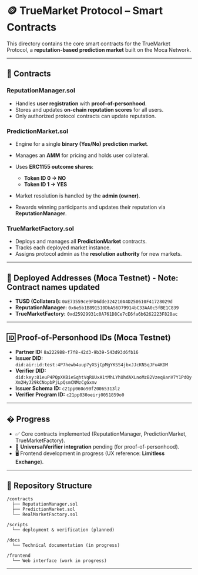 # 🪙 TrueMarket Protocol – Smart Contracts

This directory contains the core smart contracts for the TrueMarket Protocol, a **reputation-based prediction market** built on the Moca Network.

---

## 📖 Contracts

### **ReputationManager.sol**

- Handles **user registration** with **proof-of-personhood**.
- Stores and updates **on-chain reputation scores** for all users.
- Only authorized protocol contracts can update reputation.

### **PredictionMarket.sol**

- Engine for a single **binary (Yes/No) prediction market**.
- Manages an **AMM** for pricing and holds user collateral.
- Uses **ERC1155 outcome shares**:

  - **Token ID 0 → NO**
  - **Token ID 1 → YES**

- Market resolution is handled by the **admin (owner)**.
- Rewards winning participants and updates their reputation via **ReputationManager**.

### **TrueMarketFactory.sol**

- Deploys and manages all **PredictionMarket** contracts.
- Tracks each deployed market instance.
- Assigns protocol admin as the **resolution authority** for new markets.

---

## 📍 Deployed Addresses (Moca Testnet) - Note: Contract names updated

- **TUSD (Collateral):** `0xE73559ce9FD6dde324210A4D250610F41728029d`
- **ReputationManager:** `0x6e5b1B891510DbA56D79914bC33AA0c5fBE1C839`
- **TrueMarketFactory:** `0xd25929931c0A761D8Ce7cE6fa6b6262223F828ac`

---

## 🆔 Proof-of-Personhood IDs (Moca Testnet)

- **Partner ID:** `8a222988-f7f8-42d3-9b39-543d93d6fb16`
- **Issuer DID:** `did:air:id:test:4P7hewb4uup7yXSjCpMgYKSS4jbxJJcKN5qJFu4KDM`
- **Verifier DID:** `did:key:81euP4PQpXKBieSqhtVqRUUxA1tMhLYhUhdAXLnoMzB2Vzeq8anV7Y1PdQyXm2HyJ29kCNopbPjLpQsmCNMzCgGxmv`
- **Issuer Schema ID:** `c21pp060o90f20065313lz`
- **Verifier Program ID:** `c21pp030oeirj0051859o0`

---

## � Progress

- ✅ Core contracts implemented (ReputationManager, PredictionMarket, TrueMarketFactory).
- 🔄 **UniversalVerifier integration** pending (for proof-of-personhood).
- 🖥 Frontend development in progress (UX reference: **Limitless Exchange**).

---

## 📂 Repository Structure

```
/contracts
  ├── ReputationManager.sol
  ├── PredictionMarket.sol
  └── RealMarketFactory.sol

/scripts
  └── deployment & verification (planned)

/docs
  └── Technical documentation (in progress)

/frontend
  └── Web interface (work in progress)
```

---
